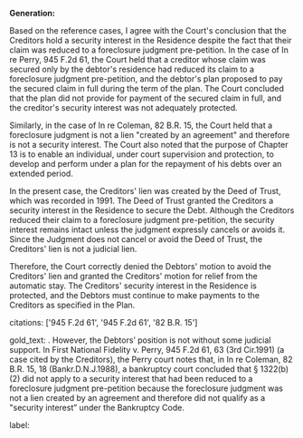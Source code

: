 **Generation:**


Based on the reference cases, I agree with the Court's conclusion that the Creditors hold a security interest in the Residence despite the fact that their claim was reduced to a foreclosure judgment pre-petition. In the case of In re Perry, 945 F.2d 61, the Court held that a creditor whose claim was secured only by the debtor's residence had reduced its claim to a foreclosure judgment pre-petition, and the debtor's plan proposed to pay the secured claim in full during the term of the plan. The Court concluded that the plan did not provide for payment of the secured claim in full, and the creditor's security interest was not adequately protected.

Similarly, in the case of In re Coleman, 82 B.R. 15, the Court held that a foreclosure judgment is not a lien "created by an agreement" and therefore is not a security interest. The Court also noted that the purpose of Chapter 13 is to enable an individual, under court supervision and protection, to develop and perform under a plan for the repayment of his debts over an extended period.

In the present case, the Creditors' lien was created by the Deed of Trust, which was recorded in 1991. The Deed of Trust granted the Creditors a security interest in the Residence to secure the Debt. Although the Creditors reduced their claim to a foreclosure judgment pre-petition, the security interest remains intact unless the judgment expressly cancels or avoids it. Since the Judgment does not cancel or avoid the Deed of Trust, the Creditors' lien is not a judicial lien.

Therefore, the Court correctly denied the Debtors' motion to avoid the Creditors' lien and granted the Creditors' motion for relief from the automatic stay. The Creditors' security interest in the Residence is protected, and the Debtors must continue to make payments to the Creditors as specified in the Plan. 

citations: ['945 F.2d 61', '945 F.2d 61', '82 B.R. 15']

gold_text: . However, the Debtors’ position is not without some judicial support. In First National Fidelity v. Perry, 945 F.2d 61, 63 (3rd Cir.1991) (a case cited by the Creditors), the Perry court notes that, in In re Coleman, 82 B.R. 15, 18 (Bankr.D.N.J.1988), a bankruptcy court concluded that § 1322(b)(2) did not apply to a security interest that had been reduced to a foreclosure judgment pre-petition because the foreclosure judgment was not a lien created by an agreement and therefore did not qualify as a "security interest” under the Bankruptcy Code.

label: 